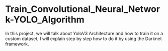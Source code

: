# Train_Convolutional_Neural_Network-YOLO_Algorithm
In this project, we will talk about YoloV3 Architecture and how to train it on a custom dataset, I will explain step by step how to do it by using the Darknet framework.
